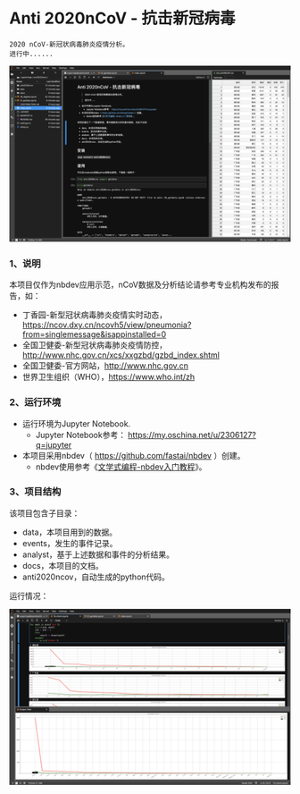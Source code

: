 # Anti 2020nCoV - 抗击新冠病毒

```
2020 nCoV-新冠状病毒肺炎疫情分析。
进行中......
```

![ui01](./images/ui01.png)

### 1、说明

本项目仅作为nbdev应用示范，nCoV数据及分析结论请参考专业机构发布的报告，如：
* 丁香园-新型冠状病毒肺炎疫情实时动态，https://ncov.dxy.cn/ncovh5/view/pneumonia?from=singlemessage&isappinstalled=0
* 全国卫健委-新型冠状病毒肺炎疫情防控，http://www.nhc.gov.cn/xcs/xxgzbd/gzbd_index.shtml
* 全国卫健委-官方网站，http://www.nhc.gov.cn
* 世界卫生组织（WHO），https://www.who.int/zh

### 2、运行环境
- 运行环境为Jupyter Notebook.
  - Jupyter Notebook参考： https://my.oschina.net/u/2306127?q=jupyter
- 本项目采用nbdev（ https://github.com/fastai/nbdev ）创建。
  - nbdev使用参考《[文学式编程-nbdev入门教程](https://my.oschina.net/u/2306127/blog/3163740)》。

### 3、项目结构

该项目包含子目录：

- data，本项目用到的数据。
- events，发生的事件记录。
- analyst，基于上述数据和事件的分析结果。
- docs，本项目的文档。
- anti2020ncov，自动生成的python代码。

运行情况：

![ui02](./images/ui02.png)